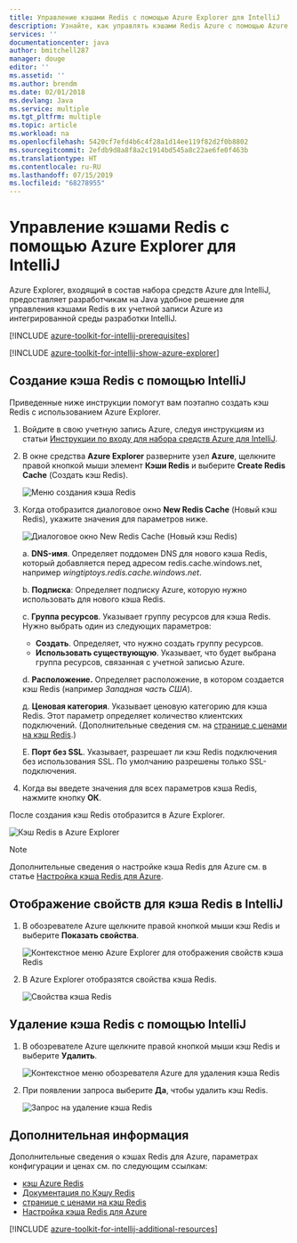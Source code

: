 ```yaml
---
title: Управление кэшами Redis с помощью Azure Explorer для IntelliJ
description: Узнайте, как управлять кэшами Redis Azure с помощью Azure Explorer для IntelliJ.
services: ''
documentationcenter: java
author: bmitchell287
manager: douge
editor: ''
ms.assetid: ''
ms.author: brendm
ms.date: 02/01/2018
ms.devlang: Java
ms.service: multiple
ms.tgt_pltfrm: multiple
ms.topic: article
ms.workload: na
ms.openlocfilehash: 5420cf7efd4b6c4f28a1d14ee119f82d2f0b8802
ms.sourcegitcommit: 2efdb9d8a8f8a2c1914bd545a8c22ae6fe0f463b
ms.translationtype: HT
ms.contentlocale: ru-RU
ms.lasthandoff: 07/15/2019
ms.locfileid: "68278955"
---
```

# <a name="managing-redis-caches-using-the-azure-explorer-for-intellij"></a>Управление кэшами Redis с помощью Azure Explorer для IntelliJ

Azure Explorer, входящий в состав набора средств Azure для IntelliJ, предоставляет разработчикам на Java удобное решение для управления кэшами Redis в их учетной записи Azure из интегрированной среды разработки IntelliJ.

[!INCLUDE [azure-toolkit-for-intellij-prerequisites](../includes/azure-toolkit-for-intellij-prerequisites.md)]

[!INCLUDE [azure-toolkit-for-intellij-show-azure-explorer](../includes/azure-toolkit-for-intellij-show-azure-explorer.md)]

## <a name="create-a-redis-cache-by-using-intellij"></a>Создание кэша Redis с помощью IntelliJ

Приведенные ниже инструкции помогут вам поэтапно создать кэш Redis с использованием Azure Explorer.

1. Войдите в свою учетную запись Azure, следуя инструкциям из статьи [Инструкции по входу для набора средств Azure для IntelliJ].

1. В окне средства **Azure Explorer** разверните узел **Azure**, щелкните правой кнопкой мыши элемент **Кэши Redis** и выберите **Create Redis Cache** (Создать кэш Redis).

   ![Меню создания кэша Redis][CR01]

1. Когда отобразится диалоговое окно **New Redis Cache** (Новый кэш Redis), укажите значения для параметров ниже.

   ![Диалоговое окно New Redis Cache (Новый кэш Redis)][CR02]

   a. **DNS-имя**. Определяет поддомен DNS для нового кэша Redis, который добавляется перед адресом redis.cache.windows.net, например *wingtiptoys.redis.cache.windows.net*.

   b. **Подписка**: Определяет подписку Azure, которую нужно использовать для нового кэша Redis.

   c. **Группа ресурсов**. Указывает группу ресурсов для кэша Redis. Нужно выбрать один из следующих параметров: 
      * **Создать**. Определяет, что нужно создать группу ресурсов. 
      * **Использовать существующую**. Указывает, что будет выбрана группа ресурсов, связанная с учетной записью Azure. 

   d. **Расположение.** Определяет расположение, в котором создается кэш Redis (например *Западная часть США*).

   д. **Ценовая категория**. Указывает ценовую категорию для кэша Redis. Этот параметр определяет количество клиентских подключений. (Дополнительные сведения см. на [странице с ценами на кэш Redis].)

   Е. **Порт без SSL**. Указывает, разрешает ли кэш Redis подключения без использования SSL. По умолчанию разрешены только SSL-подключения.

1. Когда вы введете значения для всех параметров кэша Redis, нажмите кнопку **ОК**.

После создания кэш Redis отобразится в Azure Explorer.

   ![Кэш Redis в Azure Explorer][CR03]

> [!NOTE]
>
> Дополнительные сведения о настройке кэша Redis для Azure см. в статье [Настройка кэша Redis для Azure].
>

## <a name="display-the-properties-for-your-redis-cache-in-intellij"></a>Отображение свойств для кэша Redis в IntelliJ

1. В обозревателе Azure щелкните правой кнопкой мыши кэш Redis и выберите **Показать свойства**.

   ![Контекстное меню Azure Explorer для отображения свойств кэша Redis][SP01]

1. В Azure Explorer отобразятся свойства кэша Redis.

   ![Свойства кэша Redis][SP02]

## <a name="delete-your-redis-cache-by-using-intellij"></a>Удаление кэша Redis с помощью IntelliJ

1. В обозревателе Azure щелкните правой кнопкой мыши кэш Redis и выберите **Удалить**.

   ![Контекстное меню обозревателя Azure для удаления кэша Redis][DE01]

1. При появлении запроса выберите **Да**, чтобы удалить кэш Redis.

   ![Запрос на удаление кэша Redis][DE02]

## <a name="next-steps"></a>Дополнительная информация

Дополнительные сведения о кэшах Redis для Azure, параметрах конфигурации и ценах см. по следующим ссылкам:

* [кэш Azure Redis]
* [Документация по Кэшу Redis]
* [странице с ценами на кэш Redis]
* [Настройка кэша Redis для Azure]

[!INCLUDE [azure-toolkit-for-intellij-additional-resources](../includes/azure-toolkit-for-intellij-additional-resources.md)]

<!-- URL List -->

[странице с ценами на кэш Redis]: https://azure.microsoft.com/pricing/details/cache/
[кэш Azure Redis]: https://azure.microsoft.com/services/cache/
[Документация по кэшу Redis]: /azure/redis-cache
[Настройка кэша Redis для Azure]: /azure/redis-cache/cache-configure
[Инструкции по входу для набора средств Azure для IntelliJ]: ./azure-toolkit-for-intellij-sign-in-instructions.md

<!-- IMG List -->

[CR01]: media/azure-toolkit-for-intellij-managing-redis-caches-using-azure-explorer/CR01.png
[CR02]: media/azure-toolkit-for-intellij-managing-redis-caches-using-azure-explorer/CR02.png
[CR03]: media/azure-toolkit-for-intellij-managing-redis-caches-using-azure-explorer/CR03.png

[SP01]: media/azure-toolkit-for-intellij-managing-redis-caches-using-azure-explorer/SP01.png
[SP02]: media/azure-toolkit-for-intellij-managing-redis-caches-using-azure-explorer/SP02.png

[DE01]: media/azure-toolkit-for-intellij-managing-redis-caches-using-azure-explorer/DE01.png
[DE02]: media/azure-toolkit-for-intellij-managing-redis-caches-using-azure-explorer/DE02.png
